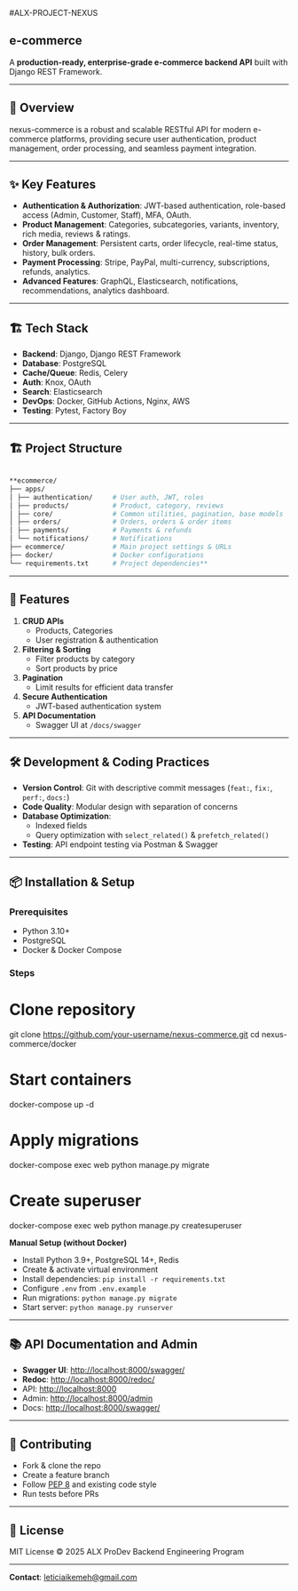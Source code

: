 #ALX-PROJECT-NEXUS
## e-commerce

A **production-ready, enterprise-grade e-commerce backend API** built with Django REST Framework.

---

## 🚀 Overview

nexus-commerce is a robust and scalable RESTful API for modern e-commerce platforms, providing secure user authentication, product management, order processing, and seamless payment integration.

---

## ✨ Key Features

* **Authentication & Authorization**: JWT-based authentication, role-based access (Admin, Customer, Staff), MFA, OAuth.
* **Product Management**: Categories, subcategories, variants, inventory, rich media, reviews & ratings.
* **Order Management**: Persistent carts, order lifecycle, real-time status, history, bulk orders.
* **Payment Processing**: Stripe, PayPal, multi-currency, subscriptions, refunds, analytics.
* **Advanced Features**: GraphQL, Elasticsearch, notifications, recommendations, analytics dashboard.

---

## 🏗️ Tech Stack

* **Backend**: Django, Django REST Framework
* **Database**: PostgreSQL
* **Cache/Queue**: Redis, Celery
* **Auth**: Knox, OAuth
* **Search**: Elasticsearch
* **DevOps**: Docker, GitHub Actions, Nginx, AWS
* **Testing**: Pytest, Factory Boy

---

## 🏗 Project Structure
```bash

**ecommerce/
├── apps/
│ ├── authentication/     # User auth, JWT, roles
│ ├── products/           # Product, category, reviews
│ ├── core/               # Common utilities, pagination, base models
│ ├── orders/             # Orders, orders & order items
│ ├── payments/           # Payments & refunds
│ └── notifications/      # Notifications
├── ecommerce/            # Main project settings & URLs
├── docker/               # Docker configurations
└── requirements.txt      # Project dependencies**
```


---


## 🚀 Features

1. **CRUD APIs**
   - Products, Categories
   - User registration & authentication
2. **Filtering & Sorting**
   - Filter products by category
   - Sort products by price
3. **Pagination**
   - Limit results for efficient data transfer
4. **Secure Authentication**
   - JWT-based authentication system
5. **API Documentation**
   - Swagger UI at `/docs/swagger`

---

## 🛠 Development & Coding Practices
- **Version Control**: Git with descriptive commit messages (`feat:`, `fix:`, `perf:`, `docs:`)
- **Code Quality**: Modular design with separation of concerns
- **Database Optimization**:
  - Indexed fields
  - Query optimization with `select_related()` & `prefetch_related()`
- **Testing**: API endpoint testing via Postman & Swagger

---

## 📦 Installation & Setup
### Prerequisites
- Python 3.10+
- PostgreSQL
- Docker & Docker Compose

### Steps
# Clone repository
git clone https://github.com/your-username/nexus-commerce.git
cd nexus-commerce/docker

# Start containers
docker-compose up -d

# Apply migrations
docker-compose exec web python manage.py migrate

# Create superuser
docker-compose exec web python manage.py createsuperuser

**Manual Setup (without Docker)**

* Install Python 3.9+, PostgreSQL 14+, Redis
* Create & activate virtual environment
* Install dependencies:
  `pip install -r requirements.txt`
* Configure `.env` from `.env.example`
* Run migrations:
  `python manage.py migrate`
* Start server:
  `python manage.py runserver`

---

## 📚 API Documentation and Admin

* **Swagger UI**: [http://localhost:8000/swagger/](http://localhost:8000/swagger/)
* **Redoc**: [http://localhost:8000/redoc/](http://localhost:8000/redoc/)
* API: [http://localhost:8000](http://localhost:8000)
* Admin: [http://localhost:8000/admin](http://localhost:8000/admin)
* Docs: [http://localhost:8000/swagger/](http://localhost:8000/swagger/)

---

## 🤝 Contributing

* Fork & clone the repo
* Create a feature branch
* Follow [PEP 8](https://peps.python.org/pep-0008/) and existing code style
* Run tests before PRs

---

## 📄 License

MIT License © 2025 ALX ProDev Backend Engineering Program

---

**Contact**:
leticiaikemeh@gmail.com


